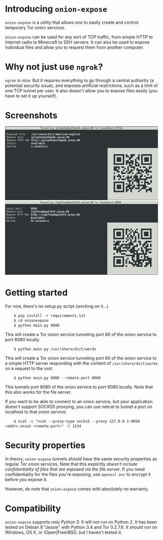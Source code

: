 # Introducing `onion-expose`

`onion-expose` is a utility that allows one to easily create and control temporary Tor onion services.

`onion-expose` can be used for any sort of TCP traffic, from simple HTTP to Internet radio to Minecraft to SSH servers.
It can also be used to expose individual files and allow you to request them from another computer.

# Why not just use `ngrok`?

`ngrok` is nice. But it requires everything to go through a central authority (a potential security issue), and imposes
artificial restrictions, such as a limit of one TCP tunnel per user. It also doesn't allow you to expose files easily
(you have to set it up yourself).

# Screenshots

![A screenshot of onion-expose exposing the file /usr/share/dict/words.](screenshots/screenshot1.png)
![A screenshot of onion-expose exposing port 8080.](screenshots/screenshot2.png)

# Getting started

For now, there's no setup.py script (working on it...)

```
    $ pip install -r requirements.txt
    $ cd onionexpose
    $ python main.py 8080
```

This will create a Tor onion service tunneling port 80 of the onion service to port 8080 locally.

```
    $ python main.py /usr/share/dict/words
```

This will create a Tor onion service tunneling port 80 of the onion service to a simple HTTP server responding with
the content of `/usr/share/dict/words` on a request to the root.

```
    $ python main.py 8080 --remote-port 8080
```

This tunnels port 8080 of the onion service to port 8080 locally. Note that this also works for the file server.

If you want to be able to connect to an onion service, but your application doesn't support SOCKS5 proxying, you can
use netcat to tunnel a port on localhost to that onion service:

```
    $ ncat -c "ncat --proxy-type socks5 --proxy 127.0.0.1:9050 <addr>.onion <remote-port>" -l 1234
```

# Security properties

In theory, `onion-expose` tunnels _should_ have the same security properties as regular Tor onion services. Note that
this explicitly _doesn't include confidentiality of files that are exposed via the file server_. If you need confidentiality
for the files you're exposing, use `openssl enc` to encrypt it before you expose it.

However, do note that `onion-expose` comes with absolutely no warranty.

# Compatibility

`onion-expose` supports _only Python 3_. It will not run on Python 2. It has been tested on Debian 8 "Jessie" with
Python 3.4 and Tor 0.2.7.6. It _should_ run on Windows, OS X, or (Open|Free)BSD, but I haven't tested it.

